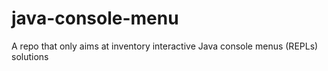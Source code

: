 # java-console-menu
A repo that only aims at inventory interactive Java console menus (REPLs) solutions
